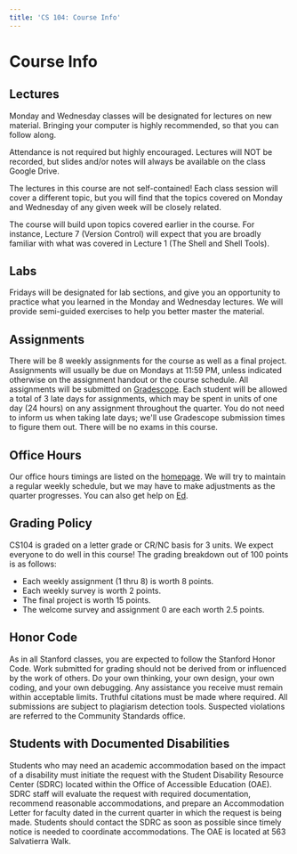 ```yaml
---
title: 'CS 104: Course Info'
---
```


<script>
        import { base, edstem, gradescope, canvas } from '$lib/constants';
</script>

# Course Info

## Lectures

Monday and Wednesday classes will be designated for lectures on new material. Bringing your computer
is highly recommended, so that you can follow along.

Attendance is not required but highly encouraged. Lectures will NOT be recorded, but slides and/or
notes will always be available on the class Google Drive.

The lectures in this course are not self-contained! Each class session will cover a different topic,
but you will find that the topics covered on Monday and Wednesday of any given week will be closely
related.

The course will build upon topics covered earlier in the course. For instance, Lecture 7 (Version
Control) will expect that you are broadly familiar with what was covered in Lecture 1 (The Shell and
Shell Tools).

## Labs

Fridays will be designated for lab sections, and give you an opportunity to practice what you
learned in the Monday and Wednesday lectures. We will provide semi-guided exercises to help you
better master the material.

## Assignments

There will be 8 weekly assignments for the course as well as a final project. Assignments will
usually be due on Mondays at 11:59 PM, unless indicated otherwise on the assignment handout or the
course schedule. All assignments will be submitted on [Gradescope]({gradescope}). Each student will
be allowed a total of 3 late days for assignments, which may be spent in units of one day (24 hours)
on any assignment throughout the quarter. You do not need to inform us when taking late days; we'll
use Gradescope submission times to figure them out. There will be no exams in this course.

## Office Hours

Our office hours timings are listed on the [homepage]({base}). We will try to maintain a regular
weekly schedule, but we may have to make adjustments as the quarter progresses. You can also get
help on [Ed]({edstem}).

## Grading Policy

CS104 is graded on a letter grade or CR/NC basis for 3 units. We expect everyone to do well in this
course! The grading breakdown out of 100 points is as follows:

- Each weekly assignment (1 thru 8) is worth 8 points.
- Each weekly survey is worth 2 points.
- The final project is worth 15 points.
- The welcome survey and assignment 0 are each worth 2.5 points.

## Honor Code

As in all Stanford classes, you are expected to follow the Stanford Honor Code. Work submitted for
grading should not be derived from or influenced by the work of others. Do your own thinking, your
own design, your own coding, and your own debugging. Any assistance you receive must remain within
acceptable limits. Truthful citations must be made where required. All submissions are subject to
plagiarism detection tools. Suspected violations are referred to the Community Standards office.

## Students with Documented Disabilities

Students who may need an academic accommodation based on the impact of a disability must initiate
the request with the Student Disability Resource Center (SDRC) located within the Office of
Accessible Education (OAE). SDRC staff will evaluate the request with required documentation,
recommend reasonable accommodations, and prepare an Accommodation Letter for faculty dated in the
current quarter in which the request is being made. Students should contact the SDRC as soon as
possible since timely notice is needed to coordinate accommodations. The OAE is located at 563
Salvatierra Walk.
